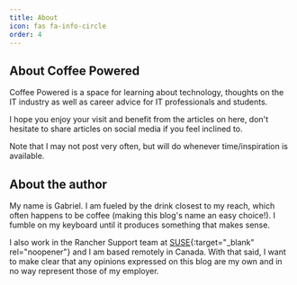 ```yaml
---
title: About
icon: fas fa-info-circle
order: 4
---
```


## About Coffee Powered

Coffee Powered is a space for learning about technology, thoughts on the IT industry as well as career advice for IT professionals and students.

I hope you enjoy your visit and benefit from the articles on here, don't hesitate to share articles on social media if you feel inclined to.

Note that I may not post very often, but will do whenever time/inspiration is available.

## About the author

My name is Gabriel. I am fueled by the drink closest to my reach, which often happens to be coffee (making this blog's name an easy choice!). I fumble on my keyboard until it produces something that makes sense.

I also work in the Rancher Support team at [SUSE](https://www.suse.com/){:target="_blank" rel="noopener"} and I am based remotely in Canada. With that said, I want to make clear that any opinions expressed on this blog are my own and in no way represent those of my employer.
